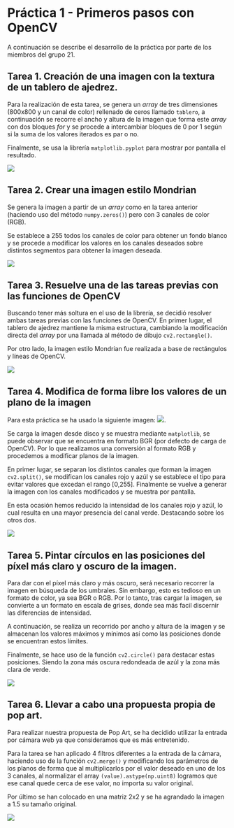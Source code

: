 # Práctica 1 - Primeros pasos con OpenCV

A continuación se describe el desarrollo de la práctica por parte de los miembros del grupo 21.


## Tarea 1. Creación de una imagen con la textura de un tablero de ajedrez.

Para la realización de esta tarea, se genera un _array_ de tres dimensiones (800x800 y un canal de color) rellenado de ceros llamado ``tablero``, a continuación se recorre el ancho y altura de la imagen que forma este _array_ con dos bloques _for_ y se procede a intercambiar bloques de 0 por 1 según si la suma de los valores iterados es par o no. 

Finalmente, se usa la librería ``matplotlib.pyplot`` para mostrar por pantalla el resultado.

![](Material_P1/task1.png)

## Tarea 2. Crear una imagen estilo Mondrian

Se genera la imagen a partir de un _array_ como en la tarea anterior (haciendo uso del método ``numpy.zeros()``) pero con 3 canales de color (RGB). 

Se establece a 255 todos los canales de color para obtener un fondo blanco y se procede a modificar los valores en los canales deseados sobre distintos segmentos para obtener la imagen deseada.

![](Material_P1/task2.png)


## Tarea 3. Resuelve una de las tareas previas con las funciones de OpenCV

Buscando tener más soltura en el uso de la librería, se decidió resolver ambas tareas previas con las funciones de OpenCV. En primer lugar, el tablero de ajedrez mantiene la misma estructura, cambiando la modificación directa del _array_ por una llamada al método de dibujo ``cv2.rectangle()``.

Por otro lado, la imagen estilo Mondrian fue realizada a base de rectángulos y líneas de OpenCV.

![](Material_P1/task3.png)


## Tarea 4. Modifica de forma libre los valores de un plano de la imagen

Para esta práctica se ha usado la siguiente imagen:
![](Material_P1/music_cat.jpeg).

Se carga la imagen desde disco y se muestra mediante ``matplotlib``, se puede observar que se encuentra en formato BGR (por defecto de carga de OpenCV). Por lo que realizamos una conversión al formato RGB y procedemos a modificar planos de la imagen.

En primer lugar, se separan los distintos canales que forman la imagen ``cv2.split()``, se modifican los canales rojo y azúl y se establece el tipo para evitar valores que excedan el rango [0,255]. Finalmente se vuelve a generar la imagen con los canales modificados y se muestra por pantalla.

En esta ocasión hemos reducido la intensidad de los canales rojo y azúl, lo cual resulta en una mayor presencia del canal verde. Destacando sobre los otros dos.

![](Material_P1/task4.png)


## Tarea 5. Pintar círculos en las posiciones del píxel más claro y oscuro de la imagen.

Para dar con el píxel más claro y más oscuro, será necesario recorrer la imagen en búsqueda de los umbrales. Sin embargo, esto es tedioso en un formato de color, ya sea BGR o RGB. Por lo tanto, tras cargar la imagen, se convierte a un formato en escala de grises, donde sea más facil discernir las diferencias de intensidad.

A continuación, se realiza un recorrido por ancho y altura de la imagen y se almacenan los valores máximos y mínimos así como las posiciones donde se encuentran estos límites.

Finalmente, se hace uso de la función ``cv2.circle()`` para destacar estas posiciones. Siendo la zona más oscura redondeada de azúl y la zona más clara de verde.

![](Material_P1/task5.png)


## Tarea 6. Llevar a cabo una propuesta propia de pop art.

Para realizar nuestra propuesta de Pop Art, se ha decidido utilizar la entrada por cámara web ya que consideramos que es más entretenido. 

Para la tarea se han aplicado 4 filtros diferentes a la entrada de la cámara, haciendo uso de la función ``cv2.merge()`` y modificando los parámetros de los planos de forma que al multiplicarlos por el valor deseado en uno de los 3 canales, al normalizar el array ``(value).astype(np.uint8)`` logramos que ese canal quede cerca de ese valor, no importa su valor original. 

Por último se han colocado en una matriz 2x2 y se ha agrandado la imagen a 1.5 su tamaño original.  

![](Material_P1/vid_sample.png)